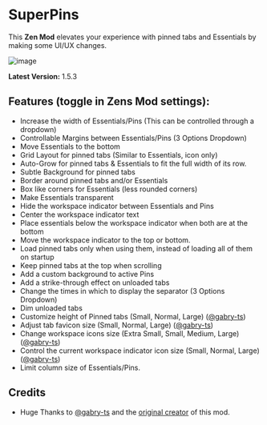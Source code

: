 # SuperPins

This **Zen Mod** elevates your experience with pinned tabs and Essentials by making some UI/UX changes.

![image](https://raw.githubusercontent.com/JLBlk/Zen-Themes/refs/heads/main/SuperPins/image.png)


**Latest Version:** 1.5.3
## Features (toggle in Zens Mod settings):
  - Increase the width of Essentials/Pins (This can be controlled through a dropdown)
  - Controllable Margins between Essentials/Pins (3 Options Dropdown)
  - Move Essentials to the bottom
  - Grid Layout for pinned tabs (Similar to Essentials, icon only)
  - Auto-Grow for pinned tabs & Essentials to fit the full width of its row.
  - Subtle Background for pinned tabs
  - Border around pinned tabs and/or Essentials
  - Box like corners for Essentials (less rounded corners)
  - Make Essentials transparent
  - Hide the workspace indicator between Essentials and Pins
  - Center the workspace indicator text
  - Place essentials below the workspace indicator when both are at the bottom
  - Move the workspace indicator to the top or bottom.
  - Load pinned tabs only when using them, instead of loading all of them on startup
  - Keep pinned tabs at the top when scrolling
  - Add a custom background to active Pins
  - Add a strike-through effect on unloaded tabs
  - Change the times in which to display the separator (3 Options Dropdown)
  - Dim unloaded tabs
  - Customize height of Pinned tabs (Small, Normal, Large) ([@gabry-ts](https://github.com/gabry-ts))
  - Adjust tab favicon size (Small, Normal, Large) ([@gabry-ts](https://github.com/gabry-ts))
  - Change workspace icons size (Extra Small, Small, Medium, Large) ([@gabry-ts](https://github.com/gabry-ts))
  - Control the current workspace indicator icon size (Small, Normal, Large) ([@gabry-ts](https://github.com/gabry-ts))
  - Limit column size of Essentials/Pins.

## Credits
- Huge Thanks to [@gabry-ts](https://github.com/gabry-ts) and the [original creator](https://github.com/JLBlk) of this mod.
